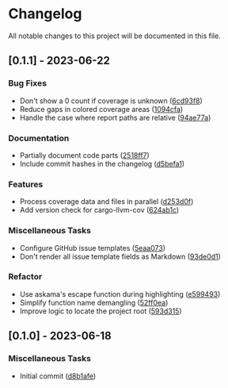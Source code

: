 # Changelog

All notable changes to this project will be documented in this file.

## [0.1.1] - 2023-06-22

### Bug Fixes

- Don't show a 0 count if coverage is unknown ([6cd93f8](https://github.com/dnaka91/llvm-cov-pretty/commit/6cd93f8))
- Reduce gaps in colored coverage areas ([1094cfa](https://github.com/dnaka91/llvm-cov-pretty/commit/1094cfa))
- Handle the case where report paths are relative ([94ae77a](https://github.com/dnaka91/llvm-cov-pretty/commit/94ae77a))

### Documentation

- Partially document code parts ([2518ff7](https://github.com/dnaka91/llvm-cov-pretty/commit/2518ff7))
- Include commit hashes in the changelog ([d5befa1](https://github.com/dnaka91/llvm-cov-pretty/commit/d5befa1))

### Features

- Process coverage data and files in parallel ([d253d0f](https://github.com/dnaka91/llvm-cov-pretty/commit/d253d0f))
- Add version check for cargo-llvm-cov ([624ab1c](https://github.com/dnaka91/llvm-cov-pretty/commit/624ab1c))

### Miscellaneous Tasks

- Configure GitHub issue templates ([5eaa073](https://github.com/dnaka91/llvm-cov-pretty/commit/5eaa073))
- Don't render all issue template fields as Markdown ([93de0d1](https://github.com/dnaka91/llvm-cov-pretty/commit/93de0d1))

### Refactor

- Use askama's escape function during highlighting ([e599493](https://github.com/dnaka91/llvm-cov-pretty/commit/e599493))
- Simplify function name demangling ([52ff0ea](https://github.com/dnaka91/llvm-cov-pretty/commit/52ff0ea))
- Improve logic to locate the project root ([593d315](https://github.com/dnaka91/llvm-cov-pretty/commit/593d315))

## [0.1.0] - 2023-06-18

### Miscellaneous Tasks

- Initial commit ([d8b1afe](https://github.com/dnaka91/llvm-cov-pretty/commit/d8b1afe))

<!-- generated by git-cliff -->
